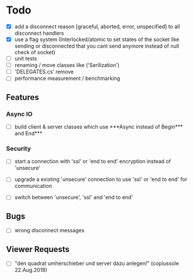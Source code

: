 ﻿# Todo

- [x] add a disconnect reason [graceful, aborted, error, unspecified] to all disconnect handlers
- [x] use a flag system (Interlocked/atomic to set states of the socket like sending or disconnected that you cant send anymore instead of null check of socket)
- [ ] unit tests
- [ ] renaming / move classes like ('Serilization')
- [ ] 'DELEGATES.cs' remove
- [ ] performance measurement / benchmarking

## Features

### Async IO

- [ ] build client & server classes which use \*\*\*Async instead of Begin\*\*\* and End\*\*\*

### Security

- [ ] start a connection with 'ssl' or 'end to end' encryption instead of 'unsecure'
- [ ] upgrade a existing 'unsecure' connection to use 'ssl' or 'end to end' for communication
- [ ] switch between 'unsecure', 'ssl' and 'end to end'


## Bugs

- [ ] wrong disconnect messages


## Viewer Requests

- [ ] "den quadrat umherschieber und server dazu anlegen!" (copiussole 22.Aug.2018)
